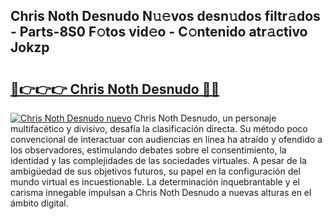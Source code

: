 ## Chris Noth Desnudo N𝚞𝚎vos desn𝚞dos filtr𝚊dos - Parts-8S0 F𝚘tos vid𝚎o - C𝚘ntenido atr𝚊ctivo Jokzp

# <h2><a href="http://mb645hl.tromn.icu/?c=Chris+Noth+Desnudo">🔗👉👉👉 Chris Noth Desnudo 🔗🔗</a></h2>

[![Chris Noth Desnudo nuevo](https://i.imgur.com/pEAQMta.gif)](http://mb645hl.tromn.icu/?c=Chris+Noth+Desnudo)
Chris Noth Desnudo, un personaje multifacético y divisivo, desafía la clasificación directa. Su método poco convencional de interactuar con audiencias en línea ha atraído y ofendido a los observadores, estimulando debates sobre el consentimiento, la identidad y las complejidades de las sociedades virtuales. A pesar de la ambigüedad de sus objetivos futuros, su papel en la configuración del mundo virtual es incuestionable. La determinación inquebrantable y el carisma innegable impulsan a Chris Noth Desnudo a nuevas alturas en el ámbito digital.
